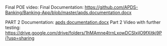 Final POE video: 
Final Documentation: https://github.com/APDS-Banking/Banking-App/blob/master/apds.documentation.docx

PART 2 Documentation:
[apds documentation.docx](https://github.com/user-attachments/files/17296967/apds.documentation.docx)
Part 2 Video with further testing: https://drive.google.com/drive/folders/1hMAmne4trnLxowDCSIxjlO9fXitkj9Pi?usp=sharing

